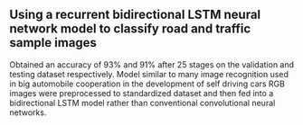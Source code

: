 ## Using a recurrent bidirectional LSTM neural network model to classify road and traffic sample images
Obtained an accuracy of 93% and 91% after 25 stages on the validation and testing dataset respectively. Model similar to many image recognition used in big automobile cooperation in the development of self driving cars
RGB images were preprocessed to standardized dataset and then fed into a bidirectional LSTM model rather than conventional convolutional neural networks. 
